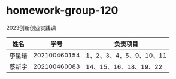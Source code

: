# homework-group-120

2023创新创业实践课

|姓名|学号|负责项目|
|---|---|---|
|李星缙|202100460154|1、2、3、4、5、9、10、11|
|蔡新宇|202100460083|14、15、16、18、19、22|
